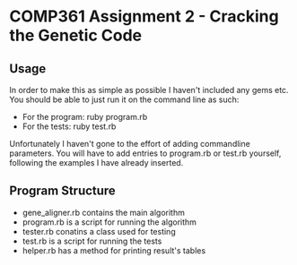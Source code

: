 COMP361 Assignment 2 - Cracking the Genetic Code
================================================

Usage
-----

In order to make this as simple as possible I haven't included any gems etc.
You should be able to just run it on the command line as such:
* For the program: ruby program.rb
* For the tests:   ruby test.rb

Unfortunately I haven't gone to the effort of adding commandline parameters.
You will have to add entries to program.rb or test.rb yourself, following the examples I have already inserted.

Program Structure
-----------------

* gene_aligner.rb contains the main algorithm
* program.rb is a script for running the algorithm
* tester.rb conatins a class used for testing
* test.rb is a script for running the tests
* helper.rb has a method for printing result's tables
